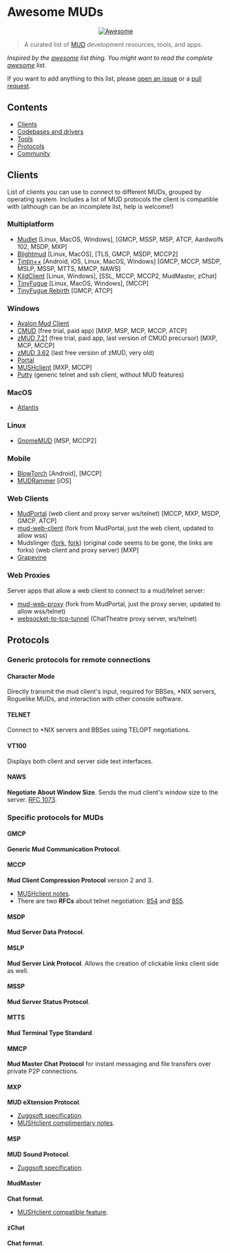 
# Awesome MUDs 

<p align="center">
    <a href="https://github.com/sindresorhus/awesome"><img src="https://cdn.rawgit.com/sindresorhus/awesome/d7305f38d29fed78fa85652e3a63e154dd8e8829/media/badge.svg" alt="Awesome"/></a>
</p>

> A curated list of [MUD](https://en.wikipedia.org/wiki/MUD) development resources, tools, and apps.

*Inspired by the [awesome](https://github.com/sindresorhus/awesome) list thing. You might want to read the complete [awesome](https://github.com/sindresorhus/awesome) list.*

If you want to add anything to this list, please [open an issue](https://opensource.guide/how-to-contribute/#opening-an-issue) or a [pull request](https://opensource.guide/how-to-contribute/#opening-a-pull-request).

## Contents

- [Clients](#clients)
- [Codebases and drivers](#codebases)
- [Tools](#tools)
- [Protocols](#protocols)
- [Community](#community)

## Clients

List of clients you can use to connect to different MUDs, grouped by operating system. Includes a list of MUD protocols the client is compatible with (although can be an incomplete list, help is welcome!)

### Multiplatform

- [Mudlet](https://www.mudlet.org/) [Linux, MacOS, Windows], [GMCP, MSSP, MSP, ATCP, Aardwolfs 102, MSDP, MXP]
- [Blightmud](https://github.com/LiquidityC/Blightmud) [Linux, MacOS], [TLS, GMCP, MSDP, MCCP2]
- [Tintin++](https://tintin.mudhalla.net/) [Android, iOS, Linux, MacOS, Windows] [GMCP, MCCP, MSDP, MSLP, MSSP, MTTS, MMCP, NAWS]
- [KildClient](https://www.kildclient.org) [Linux, Windows], [SSL, MCCP, MCCP2, MudMaster, zChat]
- [TinyFugue](https://tinyfugue.sourceforge.net/) [Linux, MacOS, Windows], [MCCP]
- [TinyFugue Rebirth](https://github.com/ingwarsw/tinyfugue) [GMCP, ATCP]

### Windows

- [Avalon Mud Client](https://github.com/blakepell/AvalonMudClient)
- [CMUD](http://www.zuggsoft.com/index.php?p=cmud) (free trial, paid app) [MXP, MSP, MCP, MCCP, ATCP]
- [zMUD 7.21](http://forums.zuggsoft.com/index.php?page=4&action=file&file_id=65) (free trial, paid app, last version of CMUD precursor) [MXP, MCP, MCCP]
- [zMUD 3.62](http://forums.zuggsoft.com/index.php?page=4&action=file&file_id=18) (last free version of zMUD, very old)
- [Portal](http://gameaxle.com/)
- [MUSHclient](http://www.gammon.com.au/mushclient/mushclient.htm) [MXP, MCCP]
- [Putty](https://www.chiark.greenend.org.uk/~sgtatham/putty/) (generic telnet and ssh client, without MUD features)

### MacOS

- [Atlantis](https://riverdark.net/atlantis/) 

### Linux

- [GnomeMUD](https://gitlab.gnome.org/GNOME/gnome-mud) [MSP, MCCP2]

### Mobile

- [BlowTorch](https://bt.happygoatstudios.com/) [Android], [MCCP]
- [MUDRammer](https://github.com/splinesoft/MUDRammer) [iOS]

### Web Clients

- [MudPortal](https://github.com/plamzi/MUDPortal-Web-App) (web client and proxy server ws/telnet) [MCCP, MXP, MSDP, GMCP, ATCP]
- [mud-web-client](https://github.com/maldorne/mud-web-proxy/) (fork from MudPortal, just the web client, updated to allow wss)
- Mudslinger ([fork](https://github.com/ryanberckmans/mudslinger), [fork](https://github.com/Xiija/mudslinger)) (original code seems to be gone, the links are forks) (web client and proxy server) [MXP]
- [Grapevine](https://github.com/oestrich/grapevine)

### Web Proxies

Server apps that allow a web client to connect to a mud/telnet server:

- [mud-web-proxy](https://github.com/maldorne/mud-web-proxy/) (fork from MudPortal, just the proxy server, updated to allow wss/telnet)
- [websocket-to-tcp-tunnel](https://github.com/ChatTheatre/websocket-to-tcp-tunnel) (ChatTheatre proxy server, ws/telnet)

## Protocols 

### Generic protocols for remote connections

#### Character Mode

Directly transmit the mud client's input, required for BBSes, \*NIX servers, Roguelike MUDs, and interaction with other console software.

#### TELNET

Connect to \*NIX servers and BBSes using TELOPT negotiations.

#### VT100

Displays both client and server side text interfaces.

#### NAWS

**Negotiate About Window Size**. Sends the mud client's window size to the server. [RFC 1073](https://www.rfc-editor.org/rfc/rfc1073).

### Specific protocols for MUDs

#### GMCP

**Generic Mud Communication Protocol**.

#### MCCP

**Mud Client Compression Protocol** version 2 and 3. 

- [MUSHclient notes](http://www.gammon.com.au/mushclient/mccp.htm).
- There are two **RFCs** about telnet negotiation: [854](https://www.rfc-editor.org/rfc/rfc854.html) and [855](https://www.rfc-editor.org/rfc/rfc855.html).

#### MSDP

**Mud Server Data Protocol**.

#### MSLP

**Mud Server Link Protocol**. Allows the creation of clickable links client side as well.

#### MSSP

**Mud Server Status Protocol**.

#### MTTS

**Mud Terminal Type Standard**.

#### MMCP

**Mud Master Chat Protocol** for instant messaging and file transfers over private P2P connections.

#### MXP

**MUD eXtension Protocol**.

- [Zuggsoft specification](http://www.zuggsoft.com/zmud/mxp.htm). 
- [MUSHclient complimentary notes](http://www.gammon.com.au/mushclient/mxp.htm).

#### MSP

**MUD Sound Protocol**.

- [Zuggsoft specification](http://www.zuggsoft.com/zmud/msp.htm).

#### MudMaster

**Chat format**.

- [MUSHclient compatible feature](http://www.gammon.com.au/mushclient/chat.htm).

#### zChat

**Chat format**.
